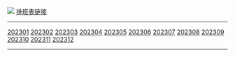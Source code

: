 ![](https://github-readme-stats.vercel.app/api?username=yuanlinlin00&theme=dark) [排班表链接](http://www.y00.top)<hr></hr>
[202301](#2023,01)
[202302](#2023,02)
[202303](#2023,03)
[202304](#2023,04)
[202305](#2023,05)
[202306](#2023,06)
[202307](#2023,07)
[202308](#2023,08)
[202309](#2023,09)
[202310](#2023,10)
[202311](#2023,11)
[202312](#2023,12)<hr></hr>
<!DOCTYPE html>
<html lang="en">

<head>
    <meta charset="UTF-8">
    <meta http-equiv="X-UA-Compatible" content="IE=edge">
    <meta name="viewport" content="width=device-width, initial-scale=1.0">
    <title>2023,01</title>
    <style>
        table,
        td {
            border: 1px solid black;
        }

        table {
            border-collapse: collapse;
        }

        td {
            text-align: center;
            padding: 5px;
        }
    </style>
</head>

<body>
    <table id="2023,01">
        <tr>
            <td colspan="2">2023 , 01</td>
            <td>蔡长春</td>
            <td>胡祥祥</td>
            <td>王维</td>
            <td>李亚艺</td>
            <td>王金萍</td>
            <td>张光华</td>
            <td>李镇梁</td>
            <td>华亚娜</td>
            <td>叶萍</td>
        </tr>
        <tr>
            <td>1</td>
            <td style="background: #ff9500;">周日</td>
            <td style="color: #ff0000;">夜</td>
            <td>急诊</td>
            <td>门诊</td>
            <td>休</td>
            <td>夜休</td>
            <td>病房</td>
            <td>休</td>
            <td>休</td>
            <td>保障</td>
        </tr>
        <tr>
            <td>2</td>
            <td>周一</td>
            <td>夜休</td>
            <td style="color: #ff0000;">夜</td>
            <td>急诊</td>
            <td>门诊</td>
            <td>休</td>
            <td>病房</td>
            <td>病房</td>
            <td>休</td>
            <td>保障</td>
        </tr>
        <tr>
            <td>3</td>
            <td>周二</td>
            <td>休</td>
            <td>夜休</td>
            <td style="color: #ff0000;">夜</td>
            <td>急诊</td>
            <td>门诊</td>
            <td>病房</td>
            <td>病房</td>
            <td>病房</td>
            <td>保障</td>
        </tr>
        <tr>
            <td>4</td>
            <td>周三</td>
            <td>门诊</td>
            <td>休</td>
            <td>夜休</td>
            <td style="color: #ff0000;">夜</td>
            <td>急诊</td>
            <td>病房</td>
            <td>病房</td>
            <td>病房</td>
            <td>保障</td>
        </tr>
        <tr>
            <td>5</td>
            <td>周四</td>
            <td>急诊</td>
            <td>门诊</td>
            <td>休</td>
            <td>夜休</td>
            <td style="color: #ff0000;">夜</td>
            <td>病房</td>
            <td>病房</td>
            <td>病房</td>
            <td>保障</td>
        </tr>
        <tr>
            <td>6</td>
            <td>周五</td>
            <td style="color: #ff0000;">夜</td>
            <td>急诊</td>
            <td>门诊</td>
            <td>休</td>
            <td>夜休</td>
            <td>休</td>
            <td>病房</td>
            <td>病房</td>
            <td>保障</td>
        </tr>
        <tr>
            <td>7</td>
            <td style="background: #ff9500;">周六</td>
            <td>夜休</td>
            <td style="color: #ff0000;">夜</td>
            <td>急诊</td>
            <td>门诊</td>
            <td>休</td>
            <td>休</td>
            <td>休</td>
            <td>病房</td>
            <td>保障</td>
        </tr>
        <tr>
            <td>8</td>
            <td style="background: #ff9500;">周日</td>
            <td>休</td>
            <td>夜休</td>
            <td style="color: #ff0000;">夜</td>
            <td>急诊</td>
            <td>门诊</td>
            <td>病房</td>
            <td>休</td>
            <td>休</td>
            <td>保障</td>
        </tr>
        <tr>
            <td>9</td>
            <td>周一</td>
            <td>门诊</td>
            <td>休</td>
            <td>夜休</td>
            <td style="color: #ff0000;">夜</td>
            <td>急诊</td>
            <td>病房</td>
            <td>病房</td>
            <td>休</td>
            <td>保障</td>
        </tr>
        <tr>
            <td>10</td>
            <td>周二</td>
            <td>急诊</td>
            <td>门诊</td>
            <td>休</td>
            <td>夜休</td>
            <td style="color: #ff0000;">夜</td>
            <td>病房</td>
            <td>病房</td>
            <td>病房</td>
            <td>保障</td>
        </tr>
        <tr>
            <td>11</td>
            <td>周三</td>
            <td style="color: #ff0000;">夜</td>
            <td>急诊</td>
            <td>门诊</td>
            <td>休</td>
            <td>夜休</td>
            <td>病房</td>
            <td>病房</td>
            <td>病房</td>
            <td>保障</td>
        </tr>
        <tr>
            <td>12</td>
            <td>周四</td>
            <td>夜休</td>
            <td style="color: #ff0000;">夜</td>
            <td>急诊</td>
            <td>门诊</td>
            <td>休</td>
            <td>病房</td>
            <td>病房</td>
            <td>病房</td>
            <td>保障</td>
        </tr>
        <tr>
            <td>13</td>
            <td>周五</td>
            <td>休</td>
            <td>夜休</td>
            <td style="color: #ff0000;">夜</td>
            <td>急诊</td>
            <td>门诊</td>
            <td>休</td>
            <td>病房</td>
            <td>病房</td>
            <td>保障</td>
        </tr>
        <tr>
            <td>14</td>
            <td style="background: #ff9500;">周六</td>
            <td>门诊</td>
            <td>休</td>
            <td>夜休</td>
            <td style="color: #ff0000;">夜</td>
            <td>急诊</td>
            <td>休</td>
            <td>休</td>
            <td>病房</td>
            <td>保障</td>
        </tr>
        <tr>
            <td>15</td>
            <td style="background: #ff9500;">周日</td>
            <td>急诊</td>
            <td>门诊</td>
            <td>休</td>
            <td>夜休</td>
            <td style="color: #ff0000;">夜</td>
            <td>病房</td>
            <td>休</td>
            <td>休</td>
            <td>保障</td>
        <tr>
            <td colspan="2">2023 , 01</td>
            <td>蔡长春</td>
            <td>胡祥祥</td>
            <td>王维</td>
            <td>李亚艺</td>
            <td>王金萍</td>
            <td>张光华</td>
            <td>李镇梁</td>
            <td>华亚娜</td>
            <td>叶萍</td>
        </tr>
        </tr>
        <tr>
            <td>16</td>
            <td>周一</td>
            <td style="color: #ff0000;">夜</td>
            <td>急诊</td>
            <td>门诊</td>
            <td>休</td>
            <td>夜休</td>
            <td>病房</td>
            <td>病房</td>
            <td>休</td>
            <td>保障</td>
        </tr>
        <tr>
            <td>17</td>
            <td>周二</td>
            <td>夜休</td>
            <td style="color: #ff0000;">夜</td>
            <td>急诊</td>
            <td>门诊</td>
            <td>休</td>
            <td>病房</td>
            <td>病房</td>
            <td>病房</td>
            <td>保障</td>
        </tr>
        <tr>
            <td>18</td>
            <td>周三</td>
            <td>休</td>
            <td>夜休</td>
            <td style="color: #ff0000;">夜</td>
            <td>急诊</td>
            <td>门诊</td>
            <td>病房</td>
            <td>病房</td>
            <td>病房</td>
            <td>保障</td>
        </tr>
        <tr>
            <td>19</td>
            <td>周四</td>
            <td>门诊</td>
            <td>休</td>
            <td>夜休</td>
            <td style="color: #ff0000;">夜</td>
            <td>急诊</td>
            <td>病房</td>
            <td>病房</td>
            <td>病房</td>
            <td>保障</td>
        </tr>
        <tr>
            <td>20</td>
            <td>周五</td>
            <td>急诊</td>
            <td>门诊</td>
            <td>休</td>
            <td>夜休</td>
            <td style="color: #ff0000;">夜</td>
            <td>休</td>
            <td>病房</td>
            <td>病房</td>
            <td>保障</td>
        </tr>
        <tr>
            <td>21</td>
            <td style="background: #ff9500;">周六</td>
            <td style="color: #ff0000;">夜</td>
            <td>急诊</td>
            <td>门诊</td>
            <td>休</td>
            <td>夜休</td>
            <td>休</td>
            <td>休</td>
            <td>病房</td>
            <td>保障</td>
        </tr>
        <tr>
            <td>22</td>
            <td style="background: #ff9500;">周日</td>
            <td>夜休</td>
            <td style="color: #ff0000;">夜</td>
            <td>急诊</td>
            <td>门诊</td>
            <td>休</td>
            <td>病房</td>
            <td>休</td>
            <td>休</td>
            <td>保障</td>
        </tr>
        <tr>
            <td>23</td>
            <td>周一</td>
            <td>休</td>
            <td>夜休</td>
            <td style="color: #ff0000;">夜</td>
            <td>急诊</td>
            <td>门诊</td>
            <td>病房</td>
            <td>病房</td>
            <td>休</td>
            <td>保障</td>
        </tr>
        <tr>
            <td>24</td>
            <td>周二</td>
            <td>门诊</td>
            <td>休</td>
            <td>夜休</td>
            <td style="color: #ff0000;">夜</td>
            <td>急诊</td>
            <td>病房</td>
            <td>病房</td>
            <td>病房</td>
            <td>保障</td>
        </tr>
        <tr>
            <td>25</td>
            <td>周三</td>
            <td>急诊</td>
            <td>门诊</td>
            <td>休</td>
            <td>夜休</td>
            <td style="color: #ff0000;">夜</td>
            <td>病房</td>
            <td>病房</td>
            <td>病房</td>
            <td>保障</td>
        </tr>
        <tr>
            <td>26</td>
            <td>周四</td>
            <td style="color: #ff0000;">夜</td>
            <td>急诊</td>
            <td>门诊</td>
            <td>休</td>
            <td>夜休</td>
            <td>病房</td>
            <td>病房</td>
            <td>病房</td>
            <td>保障</td>
        </tr>
        <tr>
            <td>27</td>
            <td>周五</td>
            <td>夜休</td>
            <td style="color: #ff0000;">夜</td>
            <td>急诊</td>
            <td>门诊</td>
            <td>休</td>
            <td>休</td>
            <td>病房</td>
            <td>病房</td>
            <td>保障</td>
        </tr>
        <tr>
            <td>28</td>
            <td style="background: #ff9500;">周六</td>
            <td>休</td>
            <td>夜休</td>
            <td style="color: #ff0000;">夜</td>
            <td>急诊</td>
            <td>门诊</td>
            <td>休</td>
            <td>休</td>
            <td>病房</td>
            <td>保障</td>
        </tr>
        <tr>
            <td>29</td>
            <td style="background: #ff9500;">周日</td>
            <td>门诊</td>
            <td>休</td>
            <td>夜休</td>
            <td style="color: #ff0000;">夜</td>
            <td>急诊</td>
            <td>病房</td>
            <td>休</td>
            <td>休</td>
            <td>保障</td>
        </tr>
        <tr>
            <td>30</td>
            <td>周一</td>
            <td>急诊</td>
            <td>门诊</td>
            <td>休</td>
            <td>夜休</td>
            <td style="color: #ff0000;">夜</td>
            <td>病房</td>
            <td>病房</td>
            <td>休</td>
            <td>保障</td>
        </tr>
        <tr>
            <td>31</td>
            <td>周二</td>
            <td style="color: #ff0000;">夜</td>
            <td>急诊</td>
            <td>门诊</td>
            <td>休</td>
            <td>夜休</td>
            <td>病房</td>
            <td>病房</td>
            <td>病房</td>
            <td>保障</td>
        </tr>
        <tr>
            <td colspan="2">2023 , 01</td>
            <td>蔡长春</td>
            <td>胡祥祥</td>
            <td>王维</td>
            <td>李亚艺</td>
            <td>王金萍</td>
            <td>张光华</td>
            <td>李镇梁</td>
            <td>华亚娜</td>
            <td>叶萍</td>
        </tr>
    </table>
</body>

</html>

<!DOCTYPE html>
<html lang="en">

<head>
    <meta charset="UTF-8">
    <meta http-equiv="X-UA-Compatible" content="IE=edge">
    <meta name="viewport" content="width=device-width, initial-scale=1.0">
    <title>2023,02</title>
    <style>
        table,
        td {
            border: 1px solid black;
        }

        table {
            border-collapse: collapse;
        }

        td {
            text-align: center;
            padding: 5px;
        }
    </style>
</head>

<body>
    <table id="2023,02">
        <tr>
            <td colspan="2">2023 , 02</td>
            <td>蔡长春</td>
            <td>胡祥祥</td>
            <td>王维</td>
            <td>李亚艺</td>
            <td>王金萍</td>
            <td>张光华</td>
            <td>李镇梁</td>
            <td>华亚娜</td>
            <td>叶萍</td>
        </tr>
        <tr>
            <td>1</td>
            <td>周三</td>
            <td style="color: #ff0000;">夜</td>
            <td>急诊</td>
            <td>病房</td>
            <td>门诊</td>
            <td>休</td>
            <td>夜休</td>
            <td>休</td>
            <td>休</td>
            <td>保障</td>
        </tr>
        <tr>
            <td>2</td>
            <td>周四</td>
            <td>夜休</td>
            <td style="color: #ff0000;">夜</td>
            <td>病房</td>
            <td>急诊</td>
            <td>门诊</td>
            <td>休</td>
            <td>病房</td>
            <td>休</td>
            <td>保障</td>
        </tr>
        <tr>
            <td>3</td>
            <td>周五</td>
            <td>休</td>
            <td>夜休</td>
            <td>病房</td>
            <td style="color: #ff0000;">夜</td>
            <td>急诊</td>
            <td>门诊</td>
            <td>病房</td>
            <td>病房</td>
            <td>保障</td>
        </tr>
        <tr>
            <td>4</td>
            <td style="background: #ff9500;">周六</td>
            <td>门诊</td>
            <td>休</td>
            <td>病房</td>
            <td>夜休</td>
            <td style="color: #ff0000;">夜</td>
            <td>急诊</td>
            <td>病房</td>
            <td>病房</td>
            <td>保障</td>
        </tr>
        <tr>
            <td>5</td>
            <td style="background: #ff9500;">周日</td>
            <td>急诊</td>
            <td>门诊</td>
            <td>病房</td>
            <td>休</td>
            <td>夜休</td>
            <td style="color: #ff0000;">夜</td>
            <td>病房</td>
            <td>病房</td>
            <td>保障</td>
        </tr>
        <tr>
            <td>6</td>
            <td>周一</td>
            <td style="color: #ff0000;">夜</td>
            <td>急诊</td>
            <td>休</td>
            <td>门诊</td>
            <td>休</td>
            <td>夜休</td>
            <td>病房</td>
            <td>病房</td>
            <td>保障</td>
        </tr>
        <tr>
            <td>7</td>
            <td>周二</td>
            <td>夜休</td>
            <td style="color: #ff0000;">夜</td>
            <td>休</td>
            <td>急诊</td>
            <td>门诊</td>
            <td>休</td>
            <td>休</td>
            <td>病房</td>
            <td>保障</td>
        </tr>
        <tr>
            <td>8</td>
            <td>周三</td>
            <td>休</td>
            <td>夜休</td>
            <td>病房</td>
            <td style="color: #ff0000;">夜</td>
            <td>急诊</td>
            <td>门诊</td>
            <td>休</td>
            <td>休</td>
            <td>保障</td>
        </tr>
        <tr>
            <td>9</td>
            <td>周四</td>
            <td>门诊</td>
            <td>休</td>
            <td>病房</td>
            <td>夜休</td>
            <td style="color: #ff0000;">夜</td>
            <td>急诊</td>
            <td>病房</td>
            <td>休</td>
            <td>保障</td>
        </tr>
        <tr>
            <td>10</td>
            <td>周五</td>
            <td>急诊</td>
            <td>门诊</td>
            <td>病房</td>
            <td>休</td>
            <td>夜休</td>
            <td style="color: #ff0000;">夜</td>
            <td>病房</td>
            <td>病房</td>
            <td>保障</td>
        </tr>
        <tr>
            <td>11</td>
            <td style="background: #ff9500;">周六</td>
            <td style="color: #ff0000;">夜</td>
            <td>急诊</td>
            <td>病房</td>
            <td>门诊</td>
            <td>休</td>
            <td>夜休</td>
            <td>病房</td>
            <td>病房</td>
            <td>保障</td>
        </tr>
        <tr>
            <td>12</td>
            <td style="background: #ff9500;">周日</td>
            <td>夜休</td>
            <td style="color: #ff0000;">夜</td>
            <td>病房</td>
            <td>急诊</td>
            <td>门诊</td>
            <td>休</td>
            <td>病房</td>
            <td>病房</td>
            <td>保障</td>
        </tr>
        <tr>
            <td>13</td>
            <td>周一</td>
            <td>休</td>
            <td>夜休</td>
            <td>休</td>
            <td style="color: #ff0000;">夜</td>
            <td>急诊</td>
            <td>门诊</td>
            <td>病房</td>
            <td>病房</td>
            <td>保障</td>
        </tr>
        <tr>
            <td>14</td>
            <td>周二</td>
            <td>门诊</td>
            <td>休</td>
            <td>休</td>
            <td>夜休</td>
            <td style="color: #ff0000;">夜</td>
            <td>急诊</td>
            <td>休</td>
            <td>病房</td>
            <td>保障</td>
        </tr>
        <tr>
            <td>15</td>
            <td>周三</td>
            <td>急诊</td>
            <td>门诊</td>
            <td>病房</td>
            <td>休</td>
            <td>夜休</td>
            <td style="color: #ff0000;">夜</td>
            <td>休</td>
            <td>休</td>
            <td>保障</td>
        <tr>
            <td colspan="2">2023 , 02</td>
            <td>蔡长春</td>
            <td>胡祥祥</td>
            <td>王维</td>
            <td>李亚艺</td>
            <td>王金萍</td>
            <td>张光华</td>
            <td>李镇梁</td>
            <td>华亚娜</td>
            <td>叶萍</td>
        </tr>
        </tr>
        <tr>
            <td>16</td>
            <td>周四</td>
            <td style="color: #ff0000;">夜</td>
            <td>急诊</td>
            <td>病房</td>
            <td>门诊</td>
            <td>休</td>
            <td>夜休</td>
            <td>病房</td>
            <td>休</td>
            <td>保障</td>
        </tr>
        <tr>
            <td>17</td>
            <td>周五</td>
            <td>夜休</td>
            <td style="color: #ff0000;">夜</td>
            <td>病房</td>
            <td>急诊</td>
            <td>门诊</td>
            <td>休</td>
            <td>病房</td>
            <td>病房</td>
            <td>保障</td>
        </tr>
        <tr>
            <td>18</td>
            <td style="background: #ff9500;">周六</td>
            <td>休</td>
            <td>夜休</td>
            <td>病房</td>
            <td style="color: #ff0000;">夜</td>
            <td>急诊</td>
            <td>门诊</td>
            <td>病房</td>
            <td>病房</td>
            <td>保障</td>
        </tr>
        <tr>
            <td>19</td>
            <td style="background: #ff9500;">周日</td>
            <td>门诊</td>
            <td>休</td>
            <td>病房</td>
            <td>夜休</td>
            <td style="color: #ff0000;">夜</td>
            <td>急诊</td>
            <td>病房</td>
            <td>病房</td>
            <td>保障</td>
        </tr>
        <tr>
            <td>20</td>
            <td>周一</td>
            <td>急诊</td>
            <td>门诊</td>
            <td>休</td>
            <td>休</td>
            <td>夜休</td>
            <td style="color: #ff0000;">夜</td>
            <td>病房</td>
            <td>病房</td>
            <td>保障</td>
        </tr>
        <tr>
            <td>21</td>
            <td>周二</td>
            <td style="color: #ff0000;">夜</td>
            <td>急诊</td>
            <td>休</td>
            <td>门诊</td>
            <td>休</td>
            <td>夜休</td>
            <td>休</td>
            <td>病房</td>
            <td>保障</td>
        </tr>
        <tr>
            <td>22</td>
            <td>周三</td>
            <td>夜休</td>
            <td style="color: #ff0000;">夜</td>
            <td>病房</td>
            <td>急诊</td>
            <td>门诊</td>
            <td>休</td>
            <td>休</td>
            <td>休</td>
            <td>保障</td>
        </tr>
        <tr>
            <td>23</td>
            <td>周四</td>
            <td>休</td>
            <td>夜休</td>
            <td>病房</td>
            <td style="color: #ff0000;">夜</td>
            <td>急诊</td>
            <td>门诊</td>
            <td>病房</td>
            <td>休</td>
            <td>保障</td>
        </tr>
        <tr>
            <td>24</td>
            <td>周五</td>
            <td>门诊</td>
            <td>休</td>
            <td>病房</td>
            <td>夜休</td>
            <td style="color: #ff0000;">夜</td>
            <td>急诊</td>
            <td>病房</td>
            <td>病房</td>
            <td>保障</td>
        </tr>
        <tr>
            <td>25</td>
            <td style="background: #ff9500;">周六</td>
            <td>急诊</td>
            <td>门诊</td>
            <td>病房</td>
            <td>休</td>
            <td>夜休</td>
            <td style="color: #ff0000;">夜</td>
            <td>病房</td>
            <td>病房</td>
            <td>保障</td>
        </tr>
        <tr>
            <td>26</td>
            <td style="background: #ff9500;">周日</td>
            <td style="color: #ff0000;">夜</td>
            <td>急诊</td>
            <td>病房</td>
            <td>门诊</td>
            <td>休</td>
            <td>夜休</td>
            <td>病房</td>
            <td>病房</td>
            <td>保障</td>
        </tr>
        <tr>
            <td>27</td>
            <td>周一</td>
            <td>夜休</td>
            <td style="color: #ff0000;">夜</td>
            <td>休</td>
            <td>急诊</td>
            <td>门诊</td>
            <td>休</td>
            <td>病房</td>
            <td>病房</td>
            <td>保障</td>
        </tr>
        <tr>
            <td>28</td>
            <td>周二</td>
            <td>休</td>
            <td>夜休</td>
            <td>休</td>
            <td style="color: #ff0000;">夜</td>
            <td>急诊</td>
            <td>门诊</td>
            <td>休</td>
            <td>病房</td>
            <td>保障</td>
        </tr>
        <tr>
            <td colspan="2">2023 , 02</td>
            <td>蔡长春</td>
            <td>胡祥祥</td>
            <td>王维</td>
            <td>李亚艺</td>
            <td>王金萍</td>
            <td>张光华</td>
            <td>李镇梁</td>
            <td>华亚娜</td>
            <td>叶萍</td>
        </tr>
    </table>
</body>

</html>

<!DOCTYPE html>
<html lang="en">

<head>
    <meta charset="UTF-8">
    <meta http-equiv="X-UA-Compatible" content="IE=edge">
    <meta name="viewport" content="width=device-width, initial-scale=1.0">
    <title>2023,03</title>
    <style>
        table,
        td {
            border: 1px solid black;
        }

        table {
            border-collapse: collapse;
        }

        td {
            text-align: center;
            padding: 5px;
        }
    </style>
</head>

<body>
    <table id="2023,03">
        <tr>
            <td colspan="2">2023 , 03</td>
            <td>张光华</td>
            <td>李镇梁</td>
            <td>叶萍</td>
            <td>华亚娜</td>
            <td>蔡长春</td>
            <td>胡祥祥</td>
            <td>王金萍</td>
            <td>王维</td>
            <td>李亚艺</td>
        </tr>
        <tr>
            <td>1</td>
            <td>周三</td>
            <td>急诊</td>
            <td>门诊</td>
            <td>休</td>
            <td>夜休</td>
            <td style="color: #ff0000;">夜</td>
            <td>病房</td>
            <td>休</td>
            <td>休</td>
            <td>保障</td>
        </tr>
        <tr>
            <td>2</td>
            <td>周四</td>
            <td style="color: #ff0000;">夜</td>
            <td>急诊</td>
            <td>门诊</td>
            <td>休</td>
            <td>夜休</td>
            <td>病房</td>
            <td>病房</td>
            <td>休</td>
            <td>保障</td>
        </tr>
        <tr>
            <td>3</td>
            <td>周五</td>
            <td>夜休</td>
            <td style="color: #ff0000;">夜</td>
            <td>急诊</td>
            <td>门诊</td>
            <td>休</td>
            <td>病房</td>
            <td>病房</td>
            <td>病房</td>
            <td>保障</td>
        </tr>
        <tr>
            <td>4</td>
            <td style="background: #ff9500;">周六</td>
            <td>休</td>
            <td>夜休</td>
            <td style="color: #ff0000;">夜</td>
            <td>急诊</td>
            <td>门诊</td>
            <td>病房</td>
            <td>病房</td>
            <td>病房</td>
            <td>保障</td>
        </tr>
        <tr>
            <td>5</td>
            <td style="background: #ff9500;">周日</td>
            <td>门诊</td>
            <td>休</td>
            <td>夜休</td>
            <td style="color: #ff0000;">夜</td>
            <td>急诊</td>
            <td>病房</td>
            <td>病房</td>
            <td>病房</td>
            <td>保障</td>
        </tr>
        <tr>
            <td>6</td>
            <td>周一</td>
            <td>急诊</td>
            <td>门诊</td>
            <td>休</td>
            <td>夜休</td>
            <td style="color: #ff0000;">夜</td>
            <td>休</td>
            <td>病房</td>
            <td>病房</td>
            <td>保障</td>
        </tr>
        <tr>
            <td>7</td>
            <td>周二</td>
            <td style="color: #ff0000;">夜</td>
            <td>急诊</td>
            <td>门诊</td>
            <td>休</td>
            <td>夜休</td>
            <td>休</td>
            <td>休</td>
            <td>病房</td>
            <td>保障</td>
        </tr>
        <tr>
            <td>8</td>
            <td>周三</td>
            <td>夜休</td>
            <td style="color: #ff0000;">夜</td>
            <td>急诊</td>
            <td>门诊</td>
            <td>休</td>
            <td>病房</td>
            <td>休</td>
            <td>休</td>
            <td>保障</td>
        </tr>
        <tr>
            <td>9</td>
            <td>周四</td>
            <td>休</td>
            <td>夜休</td>
            <td style="color: #ff0000;">夜</td>
            <td>急诊</td>
            <td>门诊</td>
            <td>病房</td>
            <td>病房</td>
            <td>休</td>
            <td>保障</td>
        </tr>
        <tr>
            <td>10</td>
            <td>周五</td>
            <td>门诊</td>
            <td>休</td>
            <td>夜休</td>
            <td style="color: #ff0000;">夜</td>
            <td>急诊</td>
            <td>病房</td>
            <td>病房</td>
            <td>病房</td>
            <td>保障</td>
        </tr>
        <tr>
            <td>11</td>
            <td style="background: #ff9500;">周六</td>
            <td>急诊</td>
            <td>门诊</td>
            <td>休</td>
            <td>夜休</td>
            <td style="color: #ff0000;">夜</td>
            <td>病房</td>
            <td>病房</td>
            <td>病房</td>
            <td>保障</td>
        </tr>
        <tr>
            <td>12</td>
            <td style="background: #ff9500;">周日</td>
            <td style="color: #ff0000;">夜</td>
            <td>急诊</td>
            <td>门诊</td>
            <td>休</td>
            <td>夜休</td>
            <td>病房</td>
            <td>病房</td>
            <td>病房</td>
            <td>保障</td>
        </tr>
        <tr>
            <td>13</td>
            <td>周一</td>
            <td>夜休</td>
            <td style="color: #ff0000;">夜</td>
            <td>急诊</td>
            <td>门诊</td>
            <td>休</td>
            <td>休</td>
            <td>病房</td>
            <td>病房</td>
            <td>保障</td>
        </tr>
        <tr>
            <td>14</td>
            <td>周二</td>
            <td>休</td>
            <td>夜休</td>
            <td style="color: #ff0000;">夜</td>
            <td>急诊</td>
            <td>门诊</td>
            <td>休</td>
            <td>休</td>
            <td>病房</td>
            <td>保障</td>
        </tr>
        <tr>
            <td>15</td>
            <td>周三</td>
            <td>门诊</td>
            <td>休</td>
            <td>夜休</td>
            <td style="color: #ff0000;">夜</td>
            <td>急诊</td>
            <td>病房</td>
            <td>休</td>
            <td>休</td>
            <td>保障</td>
        <tr>
            <td colspan="2">2023 , 03</td>
            <td>张光华</td>
            <td>李镇梁</td>
            <td>叶萍</td>
            <td>华亚娜</td>
            <td>蔡长春</td>
            <td>胡祥祥</td>
            <td>王金萍</td>
            <td>王维</td>
            <td>李亚艺</td>
        </tr>
        </tr>
        <tr>
            <td>16</td>
            <td>周四</td>
            <td>急诊</td>
            <td>门诊</td>
            <td>休</td>
            <td>夜休</td>
            <td style="color: #ff0000;">夜</td>
            <td>病房</td>
            <td>病房</td>
            <td>休</td>
            <td>保障</td>
        </tr>
        <tr>
            <td>17</td>
            <td>周五</td>
            <td style="color: #ff0000;">夜</td>
            <td>急诊</td>
            <td>门诊</td>
            <td>休</td>
            <td>夜休</td>
            <td>病房</td>
            <td>病房</td>
            <td>病房</td>
            <td>保障</td>
        </tr>
        <tr>
            <td>18</td>
            <td style="background: #ff9500;">周六</td>
            <td>夜休</td>
            <td style="color: #ff0000;">夜</td>
            <td>急诊</td>
            <td>门诊</td>
            <td>休</td>
            <td>病房</td>
            <td>病房</td>
            <td>病房</td>
            <td>保障</td>
        </tr>
        <tr>
            <td>19</td>
            <td style="background: #ff9500;">周日</td>
            <td>休</td>
            <td>夜休</td>
            <td style="color: #ff0000;">夜</td>
            <td>急诊</td>
            <td>门诊</td>
            <td>病房</td>
            <td>病房</td>
            <td>病房</td>
            <td>保障</td>
        </tr>
        <tr>
            <td>20</td>
            <td>周一</td>
            <td>门诊</td>
            <td>休</td>
            <td>夜休</td>
            <td style="color: #ff0000;">夜</td>
            <td>急诊</td>
            <td>休</td>
            <td>病房</td>
            <td>病房</td>
            <td>保障</td>
        </tr>
        <tr>
            <td>21</td>
            <td>周二</td>
            <td>急诊</td>
            <td>门诊</td>
            <td>休</td>
            <td>夜休</td>
            <td style="color: #ff0000;">夜</td>
            <td>休</td>
            <td>休</td>
            <td>病房</td>
            <td>保障</td>
        </tr>
        <tr>
            <td>22</td>
            <td>周三</td>
            <td style="color: #ff0000;">夜</td>
            <td>急诊</td>
            <td>门诊</td>
            <td>休</td>
            <td>夜休</td>
            <td>病房</td>
            <td>休</td>
            <td>休</td>
            <td>保障</td>
        </tr>
        <tr>
            <td>23</td>
            <td>周四</td>
            <td>夜休</td>
            <td style="color: #ff0000;">夜</td>
            <td>急诊</td>
            <td>门诊</td>
            <td>休</td>
            <td>病房</td>
            <td>病房</td>
            <td>休</td>
            <td>保障</td>
        </tr>
        <tr>
            <td>24</td>
            <td>周五</td>
            <td>休</td>
            <td>夜休</td>
            <td style="color: #ff0000;">夜</td>
            <td>急诊</td>
            <td>门诊</td>
            <td>病房</td>
            <td>病房</td>
            <td>病房</td>
            <td>保障</td>
        </tr>
        <tr>
            <td>25</td>
            <td style="background: #ff9500;">周六</td>
            <td>门诊</td>
            <td>休</td>
            <td>夜休</td>
            <td style="color: #ff0000;">夜</td>
            <td>急诊</td>
            <td>病房</td>
            <td>病房</td>
            <td>病房</td>
            <td>保障</td>
        </tr>
        <tr>
            <td>26</td>
            <td style="background: #ff9500;">周日</td>
            <td>急诊</td>
            <td>门诊</td>
            <td>休</td>
            <td>夜休</td>
            <td style="color: #ff0000;">夜</td>
            <td>病房</td>
            <td>病房</td>
            <td>病房</td>
            <td>保障</td>
        </tr>
        <tr>
            <td>27</td>
            <td>周一</td>
            <td style="color: #ff0000;">夜</td>
            <td>急诊</td>
            <td>门诊</td>
            <td>休</td>
            <td>夜休</td>
            <td>休</td>
            <td>病房</td>
            <td>病房</td>
            <td>保障</td>
        </tr>
        <tr>
            <td>28</td>
            <td>周二</td>
            <td>夜休</td>
            <td style="color: #ff0000;">夜</td>
            <td>急诊</td>
            <td>门诊</td>
            <td>休</td>
            <td>休</td>
            <td>休</td>
            <td>病房</td>
            <td>保障</td>
        </tr>
        <tr>
            <td>29</td>
            <td>周三</td>
            <td>休</td>
            <td>夜休</td>
            <td style="color: #ff0000;">夜</td>
            <td>急诊</td>
            <td>门诊</td>
            <td>病房</td>
            <td>休</td>
            <td>休</td>
            <td>保障</td>
        </tr>
        <tr>
            <td>30</td>
            <td>周四</td>
            <td>门诊</td>
            <td>休</td>
            <td>夜休</td>
            <td style="color: #ff0000;">夜</td>
            <td>急诊</td>
            <td>病房</td>
            <td>病房</td>
            <td>休</td>
            <td>保障</td>
        </tr>
        <tr>
            <td>31</td>
            <td>周五</td>
            <td>急诊</td>
            <td>门诊</td>
            <td>休</td>
            <td>夜休</td>
            <td style="color: #ff0000;">夜</td>
            <td>病房</td>
            <td>病房</td>
            <td>病房</td>
            <td>保障</td>
        </tr>
        <tr>
            <td colspan="2">2023 , 03</td>
            <td>张光华</td>
            <td>李镇梁</td>
            <td>叶萍</td>
            <td>华亚娜</td>
            <td>蔡长春</td>
            <td>胡祥祥</td>
            <td>王金萍</td>
            <td>王维</td>
            <td>李亚艺</td>
        </tr>
    </table>
</body>

</html>

<!DOCTYPE html>
<html lang="en">

<head>
    <meta charset="UTF-8">
    <meta http-equiv="X-UA-Compatible" content="IE=edge">
    <meta name="viewport" content="width=device-width, initial-scale=1.0">
    <title>2023 , 04</title>
    <style>
        table,
        td {
            border: 1px solid black;
        }

        table {
            border-collapse: collapse;
        }

        td {
            text-align: center;
            padding: 5px;
        }
    </style>
</head>

<body>
    <div id="worktime">
        <table id="2023,04">
            <tr>
                <td colspan="2">2023 , 04</td>
                <td>蔡长春</td>
                <td>胡祥祥</td>
                <td>王维</td>
                <td>李亚艺</td>
                <td>王金萍</td>
                <td>张光华</td>
                <td>李镇梁</td>
                <td>华亚娜</td>
                <td>叶萍</td>
            </tr>
            <tr>
                <td>1</td>
                <td style="background: #ff9500;">周六</td>
                <td style="color: #ff0000;">夜</td>
                <td>急诊</td>
                <td>门诊</td>
                <td>休</td>
                <td>夜休</td>
                <td>病房</td>
                <td>休</td>
                <td>休</td>
                <td>保障</td>
            </tr>
            <tr>
                <td>2</td>
                <td style="background: #ff9500;">周日</td>
                <td>夜休</td>
                <td style="color: #ff0000;">夜</td>
                <td>急诊</td>
                <td>门诊</td>
                <td>休</td>
                <td>病房</td>
                <td>病房</td>
                <td>休</td>
                <td>保障</td>
            </tr>
            <tr>
                <td>3</td>
                <td>周一</td>
                <td>休</td>
                <td>夜休</td>
                <td style="color: #ff0000;">夜</td>
                <td>急诊</td>
                <td>门诊</td>
                <td>病房</td>
                <td>病房</td>
                <td>病房</td>
                <td>保障</td>
            </tr>
            <tr>
                <td>4</td>
                <td>周二</td>
                <td>门诊</td>
                <td>休</td>
                <td>夜休</td>
                <td style="color: #ff0000;">夜</td>
                <td>急诊</td>
                <td>病房</td>
                <td>病房</td>
                <td>病房</td>
                <td>保障</td>
            </tr>
            <tr>
                <td>5</td>
                <td>周三</td>
                <td>急诊</td>
                <td>门诊</td>
                <td>休</td>
                <td>夜休</td>
                <td style="color: #ff0000;">夜</td>
                <td>病房</td>
                <td>病房</td>
                <td>病房</td>
                <td>保障</td>
            </tr>
            <tr>
                <td>6</td>
                <td>周四</td>
                <td style="color: #ff0000;">夜</td>
                <td>急诊</td>
                <td>门诊</td>
                <td>休</td>
                <td>夜休</td>
                <td>休</td>
                <td>病房</td>
                <td>病房</td>
                <td>保障</td>
            </tr>
            <tr>
                <td>7</td>
                <td>周五</td>
                <td>夜休</td>
                <td style="color: #ff0000;">夜</td>
                <td>急诊</td>
                <td>门诊</td>
                <td>休</td>
                <td>休</td>
                <td>休</td>
                <td>病房</td>
                <td>保障</td>
            </tr>
            <tr>
                <td>8</td>
                <td style="background: #ff9500;">周六</td>
                <td>休</td>
                <td>夜休</td>
                <td style="color: #ff0000;">夜</td>
                <td>急诊</td>
                <td>门诊</td>
                <td>病房</td>
                <td>休</td>
                <td>休</td>
                <td>保障</td>
            </tr>
            <tr>
                <td>9</td>
                <td style="background: #ff9500;">周日</td>
                <td>门诊</td>
                <td>休</td>
                <td>夜休</td>
                <td style="color: #ff0000;">夜</td>
                <td>急诊</td>
                <td>病房</td>
                <td>病房</td>
                <td>休</td>
                <td>保障</td>
            </tr>
            <tr>
                <td>10</td>
                <td>周一</td>
                <td>急诊</td>
                <td>门诊</td>
                <td>休</td>
                <td>夜休</td>
                <td style="color: #ff0000;">夜</td>
                <td>病房</td>
                <td>病房</td>
                <td>病房</td>
                <td>保障</td>
            </tr>
            <tr>
                <td>11</td>
                <td>周二</td>
                <td style="color: #ff0000;">夜</td>
                <td>急诊</td>
                <td>门诊</td>
                <td>休</td>
                <td>夜休</td>
                <td>病房</td>
                <td>病房</td>
                <td>病房</td>
                <td>保障</td>
            </tr>
            <tr>
                <td>12</td>
                <td>周三</td>
                <td>夜休</td>
                <td style="color: #ff0000;">夜</td>
                <td>急诊</td>
                <td>门诊</td>
                <td>休</td>
                <td>病房</td>
                <td>病房</td>
                <td>病房</td>
                <td>保障</td>
            </tr>
            <tr>
                <td>13</td>
                <td>周四</td>
                <td>休</td>
                <td>夜休</td>
                <td style="color: #ff0000;">夜</td>
                <td>急诊</td>
                <td>门诊</td>
                <td>休</td>
                <td>病房</td>
                <td>病房</td>
                <td>保障</td>
            </tr>
            <tr>
                <td>14</td>
                <td>周五</td>
                <td>门诊</td>
                <td>休</td>
                <td>夜休</td>
                <td style="color: #ff0000;">夜</td>
                <td>急诊</td>
                <td>休</td>
                <td>休</td>
                <td>病房</td>
                <td>保障</td>
            </tr>
            <tr>
                <td>15</td>
                <td style="background: #ff9500;">周六</td>
                <td>急诊</td>
                <td>门诊</td>
                <td>休</td>
                <td>夜休</td>
                <td style="color: #ff0000;">夜</td>
                <td>病房</td>
                <td>休</td>
                <td>休</td>
                <td>保障</td>
            <tr>
                <td colspan="2">2023 , 04</td>
                <td>蔡长春</td>
                <td>胡祥祥</td>
                <td>王维</td>
                <td>李亚艺</td>
                <td>王金萍</td>
                <td>张光华</td>
                <td>李镇梁</td>
                <td>华亚娜</td>
                <td>叶萍</td>
            </tr>
            </tr>
            <tr>
                <td>16</td>
                <td style="background: #ff9500;">周日</td>
                <td style="color: #ff0000;">夜</td>
                <td>急诊</td>
                <td>门诊</td>
                <td>休</td>
                <td>夜休</td>
                <td>病房</td>
                <td>病房</td>
                <td>休</td>
                <td>保障</td>
            </tr>
            <tr>
                <td>17</td>
                <td>周一</td>
                <td>夜休</td>
                <td style="color: #ff0000;">夜</td>
                <td>急诊</td>
                <td>门诊</td>
                <td>休</td>
                <td>病房</td>
                <td>病房</td>
                <td>病房</td>
                <td>保障</td>
            </tr>
            <tr>
                <td>18</td>
                <td>周二</td>
                <td>休</td>
                <td>夜休</td>
                <td style="color: #ff0000;">夜</td>
                <td>急诊</td>
                <td>门诊</td>
                <td>病房</td>
                <td>病房</td>
                <td>病房</td>
                <td>保障</td>
            </tr>
            <tr>
                <td>19</td>
                <td>周三</td>
                <td>门诊</td>
                <td>休</td>
                <td>夜休</td>
                <td style="color: #ff0000;">夜</td>
                <td>急诊</td>
                <td>病房</td>
                <td>病房</td>
                <td>病房</td>
                <td>保障</td>
            </tr>
            <tr>
                <td>20</td>
                <td>周四</td>
                <td>急诊</td>
                <td>门诊</td>
                <td>休</td>
                <td>夜休</td>
                <td style="color: #ff0000;">夜</td>
                <td>休</td>
                <td>病房</td>
                <td>病房</td>
                <td>保障</td>
            </tr>
            <tr>
                <td>21</td>
                <td>周五</td>
                <td style="color: #ff0000;">夜</td>
                <td>急诊</td>
                <td>门诊</td>
                <td>休</td>
                <td>夜休</td>
                <td>休</td>
                <td>休</td>
                <td>病房</td>
                <td>保障</td>
            </tr>
            <tr>
                <td>22</td>
                <td style="background: #ff9500;">周六</td>
                <td>夜休</td>
                <td style="color: #ff0000;">夜</td>
                <td>急诊</td>
                <td>门诊</td>
                <td>休</td>
                <td>病房</td>
                <td>休</td>
                <td>休</td>
                <td>保障</td>
            </tr>
            <tr>
                <td>23</td>
                <td style="background: #ff9500;">周日</td>
                <td>休</td>
                <td>夜休</td>
                <td style="color: #ff0000;">夜</td>
                <td>急诊</td>
                <td>门诊</td>
                <td>病房</td>
                <td>病房</td>
                <td>休</td>
                <td>保障</td>
            </tr>
            <tr>
                <td>24</td>
                <td>周一</td>
                <td>门诊</td>
                <td>休</td>
                <td>夜休</td>
                <td style="color: #ff0000;">夜</td>
                <td>急诊</td>
                <td>病房</td>
                <td>病房</td>
                <td>病房</td>
                <td>保障</td>
            </tr>
            <tr>
                <td>25</td>
                <td>周二</td>
                <td>急诊</td>
                <td>门诊</td>
                <td>休</td>
                <td>夜休</td>
                <td style="color: #ff0000;">夜</td>
                <td>病房</td>
                <td>病房</td>
                <td>病房</td>
                <td>保障</td>
            </tr>
            <tr>
                <td>26</td>
                <td>周三</td>
                <td style="color: #ff0000;">夜</td>
                <td>急诊</td>
                <td>门诊</td>
                <td>休</td>
                <td>夜休</td>
                <td>病房</td>
                <td>病房</td>
                <td>病房</td>
                <td>保障</td>
            </tr>
            <tr>
                <td>27</td>
                <td>周四</td>
                <td>夜休</td>
                <td style="color: #ff0000;">夜</td>
                <td>急诊</td>
                <td>门诊</td>
                <td>休</td>
                <td>休</td>
                <td>病房</td>
                <td>病房</td>
                <td>保障</td>
            </tr>
            <tr>
                <td>28</td>
                <td>周五</td>
                <td>休</td>
                <td>夜休</td>
                <td style="color: #ff0000;">夜</td>
                <td>急诊</td>
                <td>门诊</td>
                <td>休</td>
                <td>休</td>
                <td>病房</td>
                <td>保障</td>
            </tr>
            <tr>
                <td>29</td>
                <td style="background: #ff9500;">周六</td>
                <td>门诊</td>
                <td>休</td>
                <td>夜休</td>
                <td style="color: #ff0000;">夜</td>
                <td>急诊</td>
                <td>病房</td>
                <td>休</td>
                <td>休</td>
                <td>保障</td>
            </tr>
            <tr>
                <td>30</td>
                <td style="background: #ff9500;">周日</td>
                <td>急诊</td>
                <td>门诊</td>
                <td>休</td>
                <td>夜休</td>
                <td style="color: #ff0000;">夜</td>
                <td>病房</td>
                <td>病房</td>
                <td>休</td>
                <td>保障</td>
            </tr>
            <tr>
                <td colspan="2">2023 , 04</td>
                <td>蔡长春</td>
                <td>胡祥祥</td>
                <td>王维</td>
                <td>李亚艺</td>
                <td>王金萍</td>
                <td>张光华</td>
                <td>李镇梁</td>
                <td>华亚娜</td>
                <td>叶萍</td>
            </tr>
        </table>
    </div>
</body>

</html>
